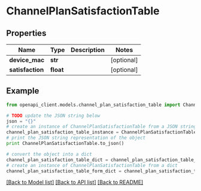 # ChannelPlanSatisfactionTable


## Properties

Name | Type | Description | Notes
------------ | ------------- | ------------- | -------------
**device_mac** | **str** |  | [optional] 
**satisfaction** | **float** |  | [optional] 

## Example

```python
from openapi_client.models.channel_plan_satisfaction_table import ChannelPlanSatisfactionTable

# TODO update the JSON string below
json = "{}"
# create an instance of ChannelPlanSatisfactionTable from a JSON string
channel_plan_satisfaction_table_instance = ChannelPlanSatisfactionTable.from_json(json)
# print the JSON string representation of the object
print ChannelPlanSatisfactionTable.to_json()

# convert the object into a dict
channel_plan_satisfaction_table_dict = channel_plan_satisfaction_table_instance.to_dict()
# create an instance of ChannelPlanSatisfactionTable from a dict
channel_plan_satisfaction_table_form_dict = channel_plan_satisfaction_table.from_dict(channel_plan_satisfaction_table_dict)
```
[[Back to Model list]](../README.md#documentation-for-models) [[Back to API list]](../README.md#documentation-for-api-endpoints) [[Back to README]](../README.md)


